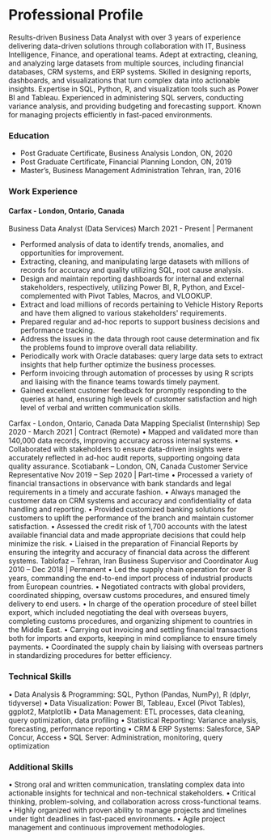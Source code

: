 # Professional Profile
Results-driven Business Data Analyst with over 3 years of experience delivering data-driven solutions through collaboration with IT, Business Intelligence, Finance, and operational teams. Adept at extracting, cleaning, and analyzing large datasets from multiple sources, including financial databases, CRM systems, and ERP systems. Skilled in designing reports, dashboards, and visualizations that turn complex data into actionable insights. Expertise in SQL, Python, R, and visualization tools such as Power BI and Tableau. Experienced in administering SQL servers, conducting variance analysis, and providing budgeting and forecasting support. Known for managing projects efficiently in fast-paced environments.

### Education
- Post Graduate Certificate, Business Analysis				       London, ON, 2020
- Post Graduate Certificate, Financial Planning				       London, ON, 2019
- Master’s, Business Management Administration				        Tehran, Iran, 2016

### Work Experience
#### Carfax - London, Ontario, Canada
Business Data Analyst (Data Services)				             March 2021 - Present | Permanent
- Performed analysis of data to identify trends, anomalies, and opportunities for improvement.
- Extracting, cleaning, and manipulating large datasets with millions of records for accuracy and quality utilizing SQL, root cause analysis.
- Design and maintain reporting dashboards for internal and external stakeholders, respectively, utilizing Power BI, R, Python, and Excel-complemented with Pivot Tables, Macros, and VLOOKUP.
- Extract and load millions of records pertaining to Vehicle History Reports and have them aligned to various stakeholders' requirements. 
- Prepared regular and ad-hoc reports to support business decisions and performance tracking.
- Address the issues in the data through root cause determination and fix the problems found to improve overall data reliability. 
- Periodically work with Oracle databases: query large data sets to extract insights that help further optimize the business processes.
- Perform invoicing through automation of processes by using R scripts and liaising with the finance teams towards timely payment.
- Gained excellent customer feedback for promptly responding to the queries at hand, ensuring high levels of customer satisfaction and high level of verbal and written communication skills.

Carfax - London, Ontario, Canada
Data Mapping Specialist (Internship)			           Sep 2020 - March 2021 | Contract (Remote)
•	Mapped and validated more than 140,000 data records, improving accuracy across internal systems.
•	Collaborated with stakeholders to ensure data-driven insights were accurately reflected in ad-hoc audit reports, supporting ongoing data quality assurance.
Scotiabank – London, ON, Canada
Customer Service Representative					              Nov 2019 – Sep 2020 | Part-time
•	Processed a variety of financial transactions in observance with bank standards and legal requirements in a timely and accurate fashion.
•	Always managed the customer data on CRM systems and accuracy and confidentiality of data handling and reporting.
•	Provided customized banking solutions for customers to uplift the performance of the branch and maintain customer satisfaction.
•	Assessed the credit risk of 1,700 accounts with the latest available financial data and made appropriate decisions that could help minimize the risk.
•	Liaised in the preparation of Financial Reports by ensuring the integrity and accuracy of financial data across the different systems.
Tablofaz – Tehran, Iran
Business Supervisor and Coordinator				              Aug 2010 – Dec 2018 | Permanent
•	Led the supply chain operation for over 8 years, commanding the end-to-end import process of industrial products from European countries.
•	Negotiated contracts with global providers, coordinated shipping, oversaw customs procedures, and ensured timely delivery to end users.
•	In charge of the operation procedure of steel billet export, which included negotiating the deal with overseas buyers, completing customs procedures, and organizing shipment to countries in the Middle East.
•	Carrying out invoicing and settling financial transactions both for imports and exports, keeping in mind compliance to ensure timely payments.
•	Coordinated the supply chain by liaising with overseas partners in standardizing procedures for better efficiency.

### Technical Skills
•	Data Analysis & Programming: SQL, Python (Pandas, NumPy), R (dplyr, tidyverse)
•	Data Visualization: Power BI, Tableau, Excel (Pivot Tables), ggplot2, Matplotlib
•	Data Management: ETL processes, data cleaning, query optimization, data profiling
•	Statistical Reporting: Variance analysis, forecasting, performance reporting
•	CRM & ERP Systems: Salesforce, SAP Concur, Access
•	SQL Server: Administration, monitoring, query optimization

### Additional Skills
•	Strong oral and written communication, translating complex data into actionable insights for technical and non-technical stakeholders.
•	Critical thinking, problem-solving, and collaboration across cross-functional teams.
•	Highly organized with proven ability to manage projects and timelines under tight deadlines in fast-paced environments.
•	Agile project management and continuous improvement methodologies.







